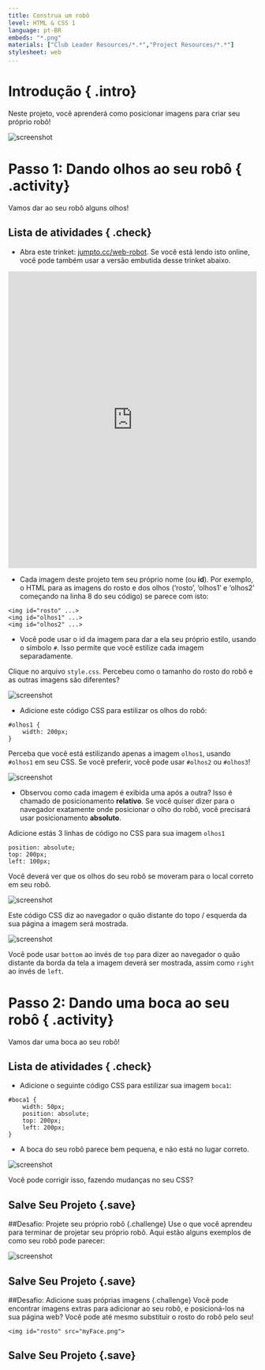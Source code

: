 ```yaml
---
title: Construa um robô
level: HTML & CSS 1
language: pt-BR
embeds: "*.png"
materials: ["Club Leader Resources/*.*","Project Resources/*.*"]
stylesheet: web
...
```


# Introdução { .intro}

Neste projeto, você aprenderá como posicionar imagens para criar seu próprio robô!

![screenshot](robot-final.png)

# Passo 1: Dando olhos ao seu robô { .activity}

Vamos dar ao seu robô alguns olhos!

## Lista de atividades { .check}

+ Abra este trinket: <a href="http://jumpto.cc/web-robot" target="_blank">jumpto.cc/web-robot</a>. Se você está lendo isto online, você pode também usar a versão embutida desse trinket abaixo.

<div class="trinket">
  <iframe src="https://trinket.io/embed/html/b29b50e571" width="100%" height="600" frameborder="0" marginwidth="0" marginheight="0" allowfullscreen>
  </iframe>
</div>

+ Cada imagem deste projeto tem seu próprio nome (ou __id__). Por exemplo, o HTML para as imagens do rosto e dos olhos (‘rosto’, ‘olhos1’ e ‘olhos2’ começando na linha 8 do seu código) se parece com isto:

```
<img id="rosto" ...>
<img id="olhos1" ...>
<img id="olhos2" ...>
```

+ Você pode usar o id da imagem para dar a ela seu próprio estilo, usando o símbolo `#`. Isso permite que você estilize cada imagem separadamente.

Clique no arquivo `style.css`. Percebeu como o tamanho do rosto do robô e as outras imagens são diferentes?

![screenshot](robot-id.png)

+ Adicione este código CSS para estilizar os olhos do robô:

```
#olhos1 {
    width: 200px;
}
```

Perceba que você está estilizando apenas a imagem `olhos1`, usando `#olhos1` em seu CSS. Se você preferir, você pode usar `#olhos2` ou `#olhos3`!

![screenshot](robot-eyes-width.png)

+ Observou como cada imagem é exibida uma após a outra? Isso é chamado de posicionamento __relativo__. Se você quiser dizer para o navegador exatamente onde posicionar o olho do robô, você precisará usar posicionamento __absoluto__.

Adicione estás 3 linhas de código no CSS para sua imagem `olhos1`

```
position: absolute;
top: 200px;
left: 100px;
```

Você deverá ver que os olhos do seu robô se moveram para o local correto em seu robô.

![screenshot](robot-eyes-position.png)

Este código CSS diz ao navegador o quão distante do topo / esquerda da sua página a imagem será mostrada.

![screenshot](robot-eyes-position2.png)

Você pode usar `bottom` ao invés de `top` para dizer ao navegador o quão distante da borda da tela a imagem deverá ser mostrada, assim como `right` ao invés de `left`.

# Passo 2: Dando uma boca ao seu robô { .activity}

Vamos dar uma boca ao seu robô!

## Lista de atividades { .check}

+ Adicione o seguinte código CSS para estilizar sua imagem `boca1`:

```
#boca1 {
    width: 50px;
    position: absolute;
    top: 200px;
    left: 200px;
}
```

+ A boca do seu robô parece bem pequena, e não está no lugar correto.

![screenshot](robot-mouth.png)

Você pode corrigir isso, fazendo mudanças no seu CSS?

## Salve Seu Projeto {.save}

##Desafio: Projete seu próprio robô {.challenge}
Use o que você aprendeu para terminar de projetar seu próprio robô. Aqui estão alguns exemplos de como seu robô pode parecer:

![screenshot](robot-examples.png)

## Salve Seu Projeto {.save}

##Desafio: Adicione suas próprias imagens {.challenge}
Você pode encontrar imagens extras para adicionar ao seu robô, e posicioná-los na sua página web? Você pode até mesmo substituir o rosto do robô pelo seu!

```
<img id="rosto" src="myFace.png">
```

## Salve Seu Projeto {.save}
